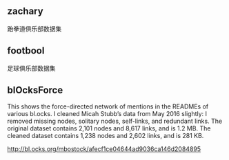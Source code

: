 ##  zachary

跆拳道俱乐部数据集

## footbool

足球俱乐部数据集

## blOcksForce

This shows the force-directed network of mentions in the READMEs of various bl.ocks. I cleaned Micah Stubb’s data from May 2016 slightly: I removed missing nodes, solitary nodes, self-links, and redundant links. The original dataset contains 2,101 nodes and 8,617 links, and is 1.2 MB. The cleaned dataset contains 1,238 nodes and 2,602 links, and is 281 KB.

http://bl.ocks.org/mbostock/afecf1ce04644ad9036ca146d2084895

